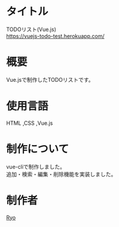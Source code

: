 # タイトル
TODOリスト(Vue.js)
<br>
https://vuejs-todo-test.herokuapp.com/

# 概要
Vue.jsで制作したTODOリストです。

# 使用言語
HTML ,CSS ,Vue.js

# 制作について
vue-cliで制作しました。
<br>
追加・検索・編集・削除機能を実装しました。

# 制作者
[Ryo](https://github.com/Ryo-the-Dog/)<br>
